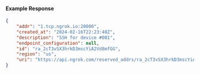 <!-- Code generated for API Clients. DO NOT EDIT. -->

#### Example Response

```json
{
	"addr": "1.tcp.ngrok.io:20000",
	"created_at": "2024-02-16T22:23:40Z",
	"description": "SSH for device #001",
	"endpoint_configuration": null,
	"id": "ra_2cT3vSX3hrkD3mscYiA2Vd8mfGG",
	"region": "us",
	"uri": "https://api.ngrok.com/reserved_addrs/ra_2cT3vSX3hrkD3mscYiA2Vd8mfGG"
}
```

